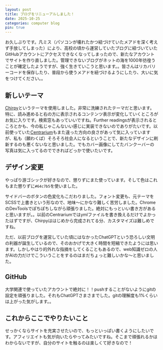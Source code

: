 ```yaml
---
layout: post
title: ブログをリニューアルしました！
date: 2025-10-25
categories: computer blog
pin: true
---
```


お久しぶりです。凡ミス（パソコンが壊れたかつ紐づけていたメアドを深く考えず手放してしまった）により、高校の頃から運営していたブログに紐づいていたGitHubアカウントにアクセスできなくなってしまったので、新たなアカウントでサイトを作り直しました。管理できないブログがネットの海を1000年彷徨うことが確定したようですが、強く生きていこうと思います。。皆さんはリカバリーコードを保存したり、普段から使うメアドを紐づけるようにしたり、大いに気をつけてください。。

## 新しいテーマ

[Chirpy](https://chirpy.cotes.page/)というテーマを使用しました。非常に洗練されたテーマだと思います。特に、読み進めると右の方に表示されるコンテンツ表示が変化していくところがお気に入りです。検索窓もあっていいですね。Further readingsが表示されるところとかも、今の私じゃこんないい感じに実装できないのでありがたいです。以前使っていた[Centrarium](https://bencentra.com/centrarium/)もまた違った方向の良さがあって気に入っていますが、私も（願わくば）そろそろ社会人になるということで、新たなデザインに刷新するのも悪くないなと思いました。でもカバー画像にしてたバンクーバーの写真は気に入ってるのでできればどっかで使いたいです。

## デザイン変更

やっぱり游ゴシックが好きなので、懲りずにまた使っています。そして色はこれもまた懲りずに`#64c7b5`を使いました。

サイドバーのボタンの色変化もこだわりました。フォント変更も、元テーマをSCSSで上書きという形なので、地味〜にかなり難しく苦労しました。ChromeのDevToolsでぽちぽちしながら頑張りました。絶対にもっといい書き方があると思いますが。。以前のCentrariumではymlファイルを書き換えるだけでよかったはずですが、Chirpyははじめから完成されてる分、カスタマイズは難しめですね。

ただ、以前ブログを運営していた頃にはなかったChatGPTという恐ろしい文明の利器が誕生しているので、そのおかげで大きく時間を短縮できたようには思います。しかしやはり的外れな指摘をしてくることもあるので、web知識ゼロの人がAIの力だけでこういうことをするのはまだちょっと難しいかな〜と思いました。

## GitHub

大学関連で使っていたアカウントで絶対に！！pushすることがないようにgitの設定を頑張りました。それもChatGPTさまさまでした。gitの理解度も1%くらいは上がった気がします。。

## これからここでやりたいこと

せっかくならサイトを充実させたいので、もっといっぱい書くようにしたいです。アフィリエイトも気が向いたらやってみたいですね。そこまで頑張れるかはわからないですが、自分のサイトを触るのは楽しくて好きなので！